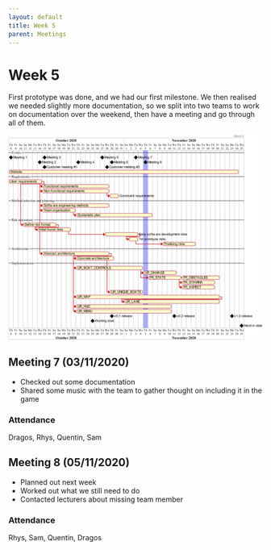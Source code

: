 ```yaml
---
layout: default
title: Week 5
parent: Meetings
---
```


# Week 5

First prototype was done, and we had our first milestone. We then realised we needed slightly more documentation, so we split into two teams to work on documentation over the weekend, then have a meeting and go through all of them.

![gantt chart](/assets/static/week5.png "Gantt chart")


## Meeting 7 (03/11/2020)

* Checked out some documentation
* Shared some music with the team to gather thought on including it in the game

### Attendance

Dragos, Rhys, Quentin, Sam

## Meeting 8 (05/11/2020)

* Planned out next week
* Worked out what we still need to do
* Contacted lecturers about missing team member

### Attendance

Rhys, Sam, Quentin, Dragos
